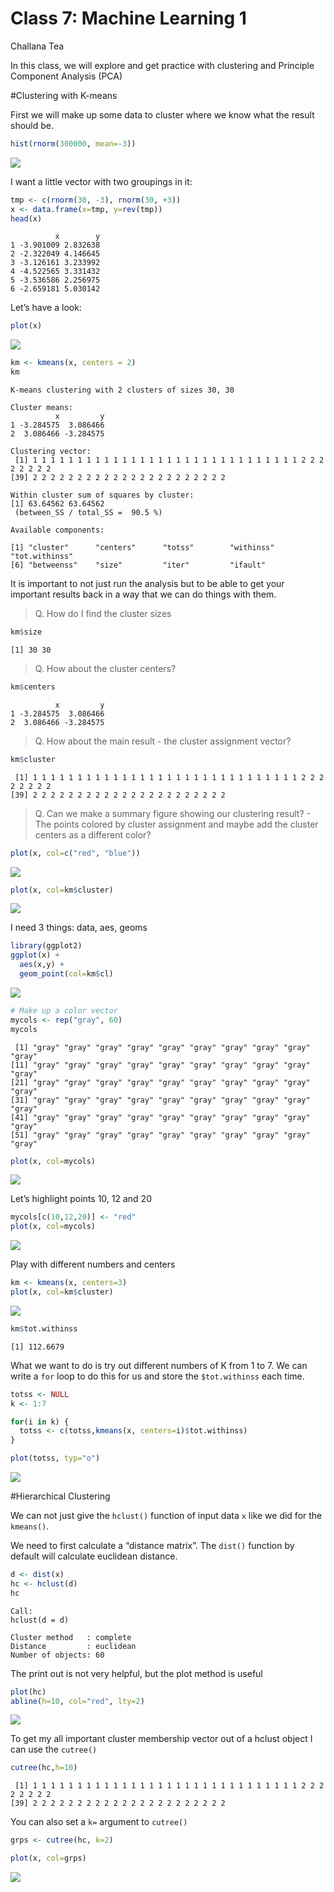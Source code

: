 Class 7: Machine Learning 1
================
Challana Tea

In this class, we will explore and get practice with clustering and
Principle Component Analysis (PCA)

\#Clustering with K-means

First we will make up some data to cluster where we know what the result
should be.

``` r
hist(rnorm(300000, mean=-3))
```

![](Class07_files/figure-commonmark/unnamed-chunk-1-1.png)

I want a little vector with two groupings in it:

``` r
tmp <- c(rnorm(30, -3), rnorm(30, +3))
x <- data.frame(x=tmp, y=rev(tmp))
head(x)
```

              x        y
    1 -3.901009 2.832638
    2 -2.322049 4.146645
    3 -3.126161 3.233992
    4 -4.522565 3.331432
    5 -3.536586 2.256975
    6 -2.659181 5.030142

Let’s have a look:

``` r
plot(x)
```

![](Class07_files/figure-commonmark/unnamed-chunk-3-1.png)

``` r
km <- kmeans(x, centers = 2)
km
```

    K-means clustering with 2 clusters of sizes 30, 30

    Cluster means:
              x         y
    1 -3.284575  3.086466
    2  3.086466 -3.284575

    Clustering vector:
     [1] 1 1 1 1 1 1 1 1 1 1 1 1 1 1 1 1 1 1 1 1 1 1 1 1 1 1 1 1 1 1 2 2 2 2 2 2 2 2
    [39] 2 2 2 2 2 2 2 2 2 2 2 2 2 2 2 2 2 2 2 2 2 2

    Within cluster sum of squares by cluster:
    [1] 63.64562 63.64562
     (between_SS / total_SS =  90.5 %)

    Available components:

    [1] "cluster"      "centers"      "totss"        "withinss"     "tot.withinss"
    [6] "betweenss"    "size"         "iter"         "ifault"      

It is important to not just run the analysis but to be able to get your
important results back in a way that we can do things with them.

> Q. How do I find the cluster sizes

``` r
km$size
```

    [1] 30 30

> Q. How about the cluster centers?

``` r
km$centers
```

              x         y
    1 -3.284575  3.086466
    2  3.086466 -3.284575

> Q. How about the main result - the cluster assignment vector?

``` r
km$cluster
```

     [1] 1 1 1 1 1 1 1 1 1 1 1 1 1 1 1 1 1 1 1 1 1 1 1 1 1 1 1 1 1 1 2 2 2 2 2 2 2 2
    [39] 2 2 2 2 2 2 2 2 2 2 2 2 2 2 2 2 2 2 2 2 2 2

> Q. Can we make a summary figure showing our clustering result? - The
> points colored by cluster assignment and maybe add the cluster centers
> as a different color?

``` r
plot(x, col=c("red", "blue"))
```

![](Class07_files/figure-commonmark/unnamed-chunk-8-1.png)

``` r
plot(x, col=km$cluster)
```

![](Class07_files/figure-commonmark/unnamed-chunk-9-1.png)

I need 3 things: data, aes, geoms

``` r
library(ggplot2)
ggplot(x) +
  aes(x,y) +
  geom_point(col=km$cl)
```

![](Class07_files/figure-commonmark/unnamed-chunk-10-1.png)

``` r
# Make up a color vector
mycols <- rep("gray", 60)
mycols
```

     [1] "gray" "gray" "gray" "gray" "gray" "gray" "gray" "gray" "gray" "gray"
    [11] "gray" "gray" "gray" "gray" "gray" "gray" "gray" "gray" "gray" "gray"
    [21] "gray" "gray" "gray" "gray" "gray" "gray" "gray" "gray" "gray" "gray"
    [31] "gray" "gray" "gray" "gray" "gray" "gray" "gray" "gray" "gray" "gray"
    [41] "gray" "gray" "gray" "gray" "gray" "gray" "gray" "gray" "gray" "gray"
    [51] "gray" "gray" "gray" "gray" "gray" "gray" "gray" "gray" "gray" "gray"

``` r
plot(x, col=mycols)
```

![](Class07_files/figure-commonmark/unnamed-chunk-12-1.png)

Let’s highlight points 10, 12 and 20

``` r
mycols[c(10,12,20)] <- "red"
plot(x, col=mycols)
```

![](Class07_files/figure-commonmark/unnamed-chunk-13-1.png)

Play with different numbers and centers

``` r
km <- kmeans(x, centers=3)
plot(x, col=km$cluster)
```

![](Class07_files/figure-commonmark/unnamed-chunk-14-1.png)

``` r
km$tot.withinss
```

    [1] 112.6679

What we want to do is try out different numbers of K from 1 to 7. We can
write a `for` loop to do this for us and store the `$tot.withinss` each
time.

``` r
totss <- NULL
k <- 1:7

for(i in k) {
  totss <- c(totss,kmeans(x, centers=i)$tot.withinss)
}
```

``` r
plot(totss, typ="o")
```

![](Class07_files/figure-commonmark/unnamed-chunk-17-1.png)

\#Hierarchical Clustering

We can not just give the `hclust()` function of input data `x` like we
did for the `kmeans()`.

We need to first calculate a “distance matrix”. The `dist()` function by
default will calculate euclidean distance.

``` r
d <- dist(x)
hc <- hclust(d)
hc
```


    Call:
    hclust(d = d)

    Cluster method   : complete 
    Distance         : euclidean 
    Number of objects: 60 

The print out is not very helpful, but the plot method is useful

``` r
plot(hc)
abline(h=10, col="red", lty=2)
```

![](Class07_files/figure-commonmark/unnamed-chunk-19-1.png)

To get my all important cluster membership vector out of a hclust object
I can use the `cutree()`

``` r
cutree(hc,h=10)
```

     [1] 1 1 1 1 1 1 1 1 1 1 1 1 1 1 1 1 1 1 1 1 1 1 1 1 1 1 1 1 1 1 2 2 2 2 2 2 2 2
    [39] 2 2 2 2 2 2 2 2 2 2 2 2 2 2 2 2 2 2 2 2 2 2

You can also set a `k=` argument to `cutree()`

``` r
grps <- cutree(hc, k=2)
```

``` r
plot(x, col=grps)
```

![](Class07_files/figure-commonmark/unnamed-chunk-22-1.png)

